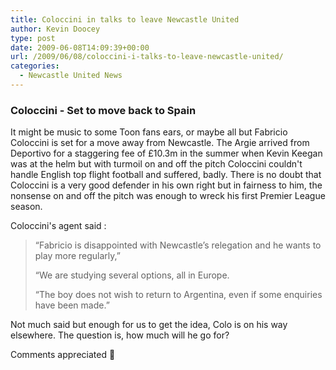 ```yaml
---
title: Coloccini in talks to leave Newcastle United
author: Kevin Doocey
type: post
date: 2009-06-08T14:09:39+00:00
url: /2009/06/08/coloccini-i-talks-to-leave-newcastle-united/
categories:
  - Newcastle United News
---
```


### Coloccini - Set to move back to Spain

It might be music to some Toon fans ears, or maybe all but Fabricio Coloccini is set for a move away from Newcastle. The Argie arrived from Deportivo for a staggering fee of £10.3m in the summer when Kevin Keegan was at the helm but with turmoil on and off the pitch Coloccini couldn't handle English top flight football and suffered, badly. There is no doubt that Coloccini is a very good defender in his own right but in fairness to him, the nonsense on and off the pitch was enough to wreck his first Premier League season.

Coloccini's agent said :

> “Fabricio is disappointed with Newcastle’s relegation and he wants to play more regularly,”
>
> “We are studying several options, all in Europe.
>
> “The boy does not wish to return to Argentina, even if some enquiries have been made.”

Not much said but enough for us to get the idea, Colo is on his way elsewhere. The question is, how much will he go for?

Comments appreciated 🙂
